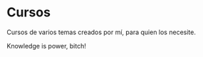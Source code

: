 Cursos
======

Cursos de varios temas creados por mí, para quien los necesite.

Knowledge is power, bitch!
